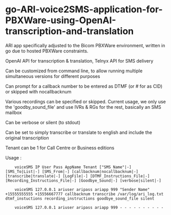 # go-ARI-voice2SMS-application-for-PBXWare-using-OpenAI-transcription-and-translation

ARI app specifically adjusted to the Bicom PBXWare environment, written in go due to hosted PBXWare constraints.

OpenAI API for transcription & translation, Telnyx API for SMS delivery

Can be customized from command line, to allow running multiple simultaneous versions for different purposes

Can prompt for a callback number to be entered as DTMF (or # for as CID) or skipped with nocallbacknum

Various recordings can be specified or skipped.
        Current usage, we only use the 'goodby_sound_file' and use IVRs & RGs for the rest, basically an SMS mailbox

Can be verbose or silent (to stdout)

Can be set to simply transcribe or translate to english and include the original transcription

Tenant can be 1 for Call Centre or Business editions

Usage :

        voiceSMS IP User Pass AppName Tenant ["SMS Name"|-] [SMS_To|List|-] [SMS_From|-] [callbacknum|nocallbacknum|-] [transcribe|translate|-] [LogFile|-] [DTMF_Instructions_File|-] [Recording_Instructions_File|-] [Goodbye_Sound|-] [verbose|silent|-]

        voiceSMS 127.0.0.1 ariuser aripass ariapp 999 "Sender Name" +15555555555 +15556667777 callbacknum transcribe /var/log/ari_log.txt dtmf_instuctions recording_instructions goodbye_sound_file silent

        voiceSMS 127.0.0.1 ariuser aripass ariapp 999 - - - - - - - - - -

